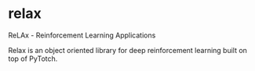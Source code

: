# relax
ReLAx - Reinforcement Learning Applications

Relax is an object oriented library for deep reinforcement learning built on top of PyTotch.
